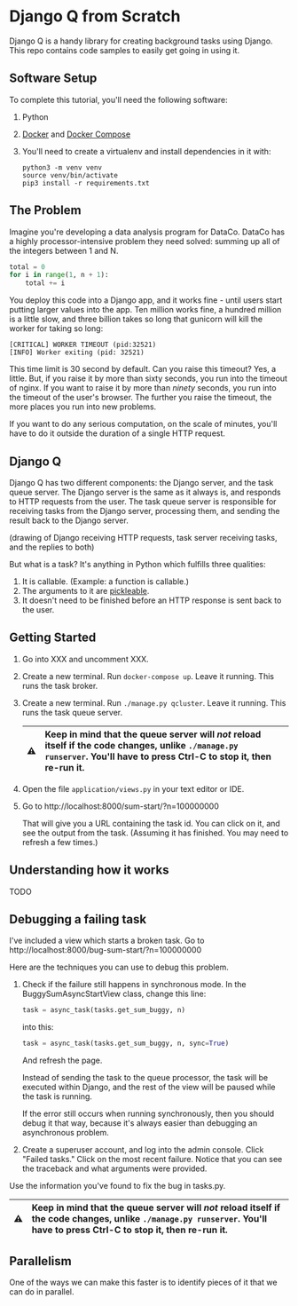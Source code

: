 # Django Q from Scratch

Django Q is a handy library for creating background tasks using Django. This repo contains code samples to easily get going in using it.

## Software Setup

To complete this tutorial, you'll need the following software:

1. Python
2. [Docker](https://docs.docker.com/get-docker/) and [Docker Compose](https://docs.docker.com/compose/install/)
3. You'll need to create a virtualenv and install dependencies in it with:

   ```shell
   python3 -m venv venv
   source venv/bin/activate
   pip3 install -r requirements.txt
   ```

## The Problem

Imagine you're developing a data analysis program for DataCo. DataCo has a highly processor-intensive problem they need solved: summing up all of the integers between 1 and N.

```py
total = 0
for i in range(1, n + 1):
	total += i
```

You deploy this code into a Django app, and it works fine - until users start putting larger values into the app. Ten million works fine, a hundred million is a little slow, and three billion takes so long that gunicorn will kill the worker for taking so long:

```
[CRITICAL] WORKER TIMEOUT (pid:32521)
[INFO] Worker exiting (pid: 32521)
```

This time limit is 30 second by default. Can you raise this timeout? Yes, a little. But, if you raise it by more than sixty seconds, you run into the timeout of nginx. If you want to raise it by more than *ninety* seconds, you run into the timeout of the user's browser. The further you raise the timeout, the more places you run into new problems.

If you want to do any serious computation, on the scale of minutes, you'll have to do it outside the duration of a single HTTP request.

## Django Q

Django Q has two different components: the Django server, and the task queue server. The Django server is the same as it always is, and responds to HTTP requests from the user. The task queue server is responsible for receiving tasks from the Django server, processing them, and sending the result back to the Django server.

(drawing of Django receiving HTTP requests, task server receiving tasks, and the replies to both)

But what is a task? It's anything in Python which fulfills three qualities:

1. It is callable. (Example: a function is callable.)
2. The arguments to it are [pickleable](https://stackoverflow.com/questions/3603581/what-does-it-mean-for-an-object-to-be-picklable-or-pickle-able).
3. It doesn't need to be finished before an HTTP response is sent back to the user.

## Getting Started

1. Go into XXX and uncomment XXX.
2. Create a new terminal. Run `docker-compose up`. Leave it running. This runs the task broker.
3. Create a new terminal. Run `./manage.py qcluster`. Leave it running. This runs the task queue server.

   :warning: | Keep in mind that the queue server will *not* reload itself if the code changes, unlike `./manage.py runserver`. You'll have to press Ctrl-C to stop it, then re-run it.
   :---: | :---

3. Open the file `application/views.py` in your text editor or IDE.
4. Go to http://localhost:8000/sum-start/?n=100000000

   That will give you a URL containing the task id. You can click on it, and see the output from the task. (Assuming it has finished. You may need to refresh a few times.)

## Understanding how it works

TODO

## Debugging a failing task

I've included a view which starts a broken task. Go to http://localhost:8000/bug-sum-start/?n=100000000

Here are the techniques you can use to debug this problem.

1. Check if the failure still happens in synchronous mode. In the BuggySumAsyncStartView class, change this line:

   ```py
   task = async_task(tasks.get_sum_buggy, n)
   ```

   into this:


   ```py
   task = async_task(tasks.get_sum_buggy, n, sync=True)
   ```

   And refresh the page.

   Instead of sending the task to the queue processor, the task will be executed within Django, and the rest of the view will be paused while the task is running.

   If the error still occurs when running synchronously, then you should debug it that way, because it's always easier than debugging an asynchronous problem.

2. Create a superuser account, and log into the admin console. Click "Failed tasks." Click on the most recent failure. Notice that you can see the traceback and what arguments were provided.

Use the information you've found to fix the bug in tasks.py.

:warning: | Keep in mind that the queue server will *not* reload itself if the code changes, unlike `./manage.py runserver`. You'll have to press Ctrl-C to stop it, then re-run it.
:---: | :---

## Parallelism

One of the ways we can make this faster is to identify pieces of it that we can do in parallel.